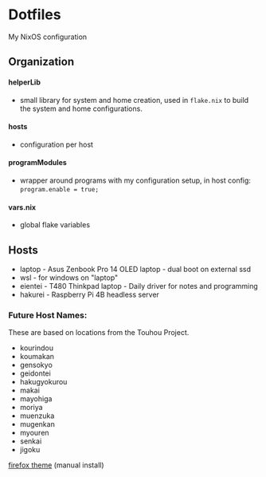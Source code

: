 # Dotfiles
My NixOS configuration

## Organization
#### helperLib
- small library for system and home creation, used in `flake.nix` to build the system and home configurations.
#### hosts
- configuration per host
#### programModules
- wrapper around programs with my configuration setup, in host config: `program.enable = true;`
#### vars.nix
- global flake variables

## Hosts
- laptop - Asus Zenbook Pro 14 OLED laptop - dual boot on external ssd
- wsl - for windows on "laptop"
- eientei - T480 Thinkpad laptop - Daily driver for notes and programming
- hakurei - Raspberry Pi 4B headless server

### Future Host Names:
These are based on locations from the Touhou Project.
- kourindou
- koumakan
- gensokyo
- geidontei
- hakugyokurou
- makai
- mayohiga
- moriya
- muenzuka
- mugenkan
- myouren
- senkai
- jigoku

[firefox theme](https://color.firefox.com/?theme=XQAAAAJDBAAAAAAAAABBqYhm849SCicxcUcPX38oKRicm6da8pFtMcQD6nrb3hVaZ4ZDQ499FUcwBYu_qLKyYPM65OP_BKJnRyTWOztZCf_gdf3bl23-Qu_hT6RzR_NrESOtjjKyf3_683nvhh8S62Tor-v04OptN9h9c8NJfFqPcdSvGsPmLizW7pgQF0_ebk0RGu8xGE48lM32r9138dqm4pOl5h0uYZiujSZlo7di0-29e-zlpPh21tJ4fEtwrCD_CpAMQcvy8kN2gOR3Sw-VgyIxOMBLGKjRZYcKoyA5VMrlF4NpOaeA4GOSVNq5zoOW6sD5xGRyhRl6BQMl7Nq7dpA_bhfhKSa5IUBrvZ33DghwfiDrN2nlTqn-GpAdr_EoGV2dFYPrLpwSWDo_X_Uo1LHuy9wIv2x15ufs42S2EBYWr1a_TJyJKn42AiBLJ8LZtyX860lW0NeiLa3noUSwdbCmD9NNNhLvh0_d6_712tg5K2Y8FjkHssbwiIEkiewEgNm2mzyEufIcHfQNJxo6c3NmotNqeE8ZfCLMpWivmf-n6diBbu2yUx8vGUUrj58zKzgMWp16YwzDTY4iu4a44D6j8qMzIngQtKLO_-ncm-I) (manual install)
